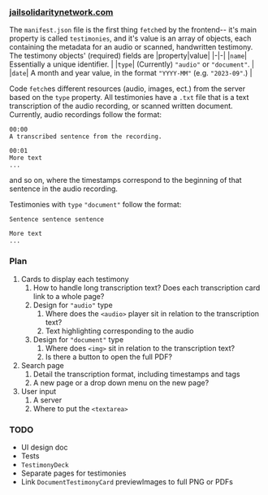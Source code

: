### [jailsolidaritynetwork.com](https://jailsolidaritynetwork.github.io)

The `manifest.json` file is the first thing `fetch`ed by the frontend-- it's main property is called `testimonies`, and it's value is an array of objects, each containing the metadata for an audio or scanned, handwritten testimony. The testimony objects' (required) fields are
|property|value|
|-|-|
|`name`| Essentially a unique identifier. |
|`type`| (Currently) `"audio"` or `"document"`. |
|`date`| A month and year value, in the format `"YYYY-MM"` (e.g. `"2023-09"`.) |

Code `fetch`es different resources (audio, images, ect.) from the server based on the `type` property. All testimonies have a `.txt` file that is a text transcription of the audio recording, or scanned written document. Currently, audio recordings follow the format:

```
00:00
A transcribed sentence from the recording.

00:01
More text
...
```

and so on, where the timestamps correspond to the beginning of that sentence in the audio recording.

Testimonies with `type` `"document"` follow the format:

```
Sentence sentence sentence

More text
...
```

### Plan

1. Cards to display each testimony
   1. How to handle long transcription text? Does each transcription card link to a whole page?
   1. Design for `"audio"` type
      1. Where does the `<audio>` player sit in relation to the transcription text?
      2. Text highlighting corresponding to the audio
   1. Design for `"document"` type
      1. Where does `<img>` sit in relation to the transcription text?
      2. Is there a button to open the full PDF?
2. Search page
   1. Detail the transcription format, including timestamps and tags
   2. A new page or a drop down menu on the new page?
3. User input
   1. A server
   2. Where to put the `<textarea>`

### TODO

- UI design doc
- Tests
- `TestimonyDeck`
- Separate pages for testimonies
- Link `DocumentTestimonyCard` previewImages to full PNG or PDFs
